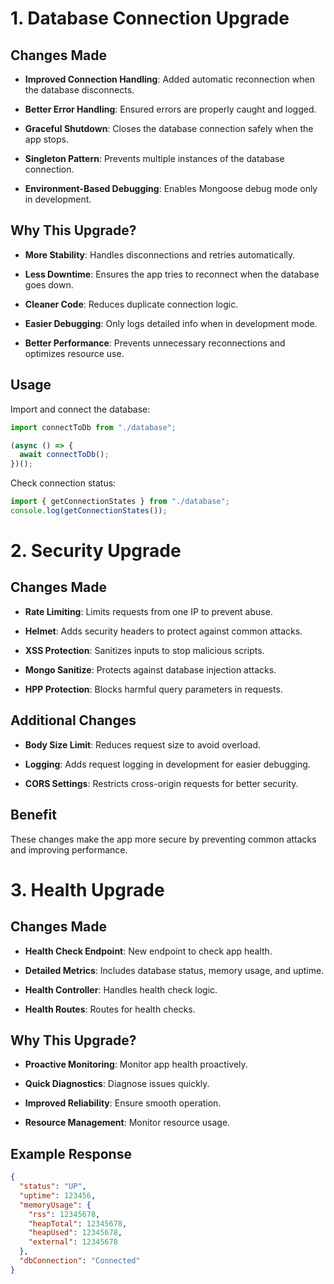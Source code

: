 # 1. Database Connection Upgrade

## Changes Made

- **Improved Connection Handling**: Added automatic reconnection when the database disconnects.

- **Better Error Handling**: Ensured errors are properly caught and logged.

- **Graceful Shutdown**: Closes the database connection safely when the app stops.

- **Singleton Pattern**: Prevents multiple instances of the database connection.

- **Environment-Based Debugging**: Enables Mongoose debug mode only in development.

## Why This Upgrade?

- **More Stability**: Handles disconnections and retries automatically.

- **Less Downtime**: Ensures the app tries to reconnect when the database goes down.

- **Cleaner Code**: Reduces duplicate connection logic.

- **Easier Debugging**: Only logs detailed info when in development mode.

- **Better Performance**: Prevents unnecessary reconnections and optimizes resource use.

## Usage

Import and connect the database:

```javascript
import connectToDb from "./database";

(async () => {
  await connectToDb();
})();
```

Check connection status:

```javascript
import { getConnectionStates } from "./database";
console.log(getConnectionStates());
```

# 2. Security Upgrade

## Changes Made

- **Rate Limiting**: Limits requests from one IP to prevent abuse.

- **Helmet**: Adds security headers to protect against common attacks.

- **XSS Protection**: Sanitizes inputs to stop malicious scripts.

- **Mongo Sanitize**: Protects against database injection attacks.

- **HPP Protection**: Blocks harmful query parameters in requests.

## Additional Changes

- **Body Size Limit**: Reduces request size to avoid overload.

- **Logging**: Adds request logging in development for easier debugging.

- **CORS Settings**: Restricts cross-origin requests for better security.

## Benefit

These changes make the app more secure by preventing common attacks and improving performance.

# 3. Health Upgrade

## Changes Made

- **Health Check Endpoint**: New endpoint to check app health.
- **Detailed Metrics**: Includes database status, memory usage, and uptime.

- **Health Controller**: Handles health check logic.

- **Health Routes**: Routes for health checks.

## Why This Upgrade?

- **Proactive Monitoring**: Monitor app health proactively.

- **Quick Diagnostics**: Diagnose issues quickly.

- **Improved Reliability**: Ensure smooth operation.

- **Resource Management**: Monitor resource usage.

## Example Response

```json
{
  "status": "UP",
  "uptime": 123456,
  "memoryUsage": {
    "rss": 12345678,
    "heapTotal": 12345678,
    "heapUsed": 12345678,
    "external": 12345678
  },
  "dbConnection": "Connected"
}
```

